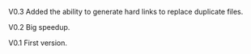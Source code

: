 V0.3
  Added the ability to generate hard links to replace duplicate files.
  
V0.2
  Big speedup.
  
V0.1
  First version.
